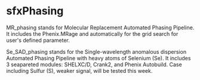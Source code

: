 # sfxPhasing

MR_phasing stands for Molecular Replacement Automated Phasing Pipeline. It includes the Phenix.MRage and automatically for the grid search for user's defined parameter.

Se_SAD_phasing stands for the Single-wavelength anomalous dispersion Automated Phasing Pipeline with heavy atoms of Selenium (Se). It includes 3 seapareted modules: SHELXC/D, Crank2, and Phenix Autobuild. Case including Sulfur (S), weaker signal, will be tested this week. 

